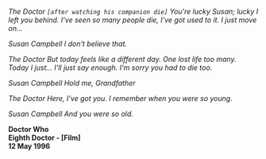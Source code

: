 _The Doctor_ _`[after watching his companion die]` You're lucky Susan; lucky I left you behind. I've seen so many people die, I've got used to it. I just move on..._

_Susan Campbell_ _I don't believe that._

_The Doctor_ _But today feels like a different day. One lost life too many. Today I just... I'll just say enough. I'm sorry you had to die too._

_Susan Campbell_ _Hold me, Grandfather_

_The Doctor_ _Here, I've got you. I remember when you were so young._

_Susan Campbell_ _And you were so old._

**Doctor Who  
Eighth Doctor - [Film]  
12 May 1996**